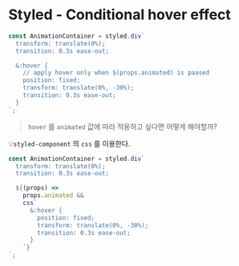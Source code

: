 # Styled - Conditional hover effect

```javascript
const AnimationContainer = styled.div`
  transform: translate(0%);
  transition: 0.3s ease-out;

  &:hover {
    // apply hover only when $(props.animated) is paased
    position: fixed;
    transform: translate(0%, -30%);
    transition: 0.3s ease-out;
  }
`;
```

> `hover` 를 `animated` 값에 따라 적용하고 싶다면 어떻게 해야할까?

💡`styled-component` 의 `css` 를 이용한다.

```javascript
const AnimationContainer = styled.div`
  transform: translate(0%);
  transition: 0.3s ease-out;

  ${(props) =>
    props.animated &&
    css`
      &:hover {
        position: fixed;
        transform: translate(0%, -30%);
        transition: 0.3s ease-out;
      }
    `}
`;
```

